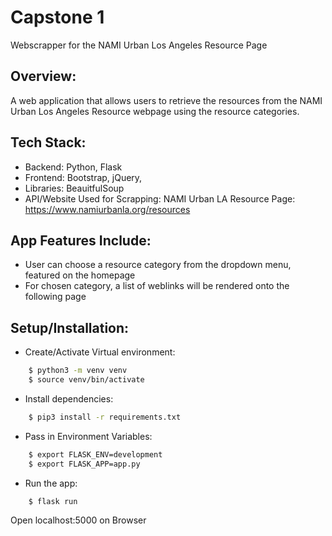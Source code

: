 # Capstone 1

Webscrapper for the NAMI Urban Los Angeles Resource Page

## Overview: 
A web application that allows users to retrieve the resources from the NAMI Urban Los Angeles Resource webpage using the resource categories. 

## Tech Stack:
- Backend: 
Python, Flask
- Frontend: 
Bootstrap, jQuery, 
- Libraries:
BeauitfulSoup
- API/Website Used for Scrapping: 
NAMI Urban LA Resource Page: https://www.namiurbanla.org/resources

## App Features Include:
- User can choose a resource category from the dropdown menu, featured on the homepage
- For chosen category, a list of weblinks will be rendered onto the following page

## Setup/Installation:
- Create/Activate Virtual environment:
```bash
    $ python3 -m venv venv
    $ source venv/bin/activate
```

- Install dependencies:
```bash
    $ pip3 install -r requirements.txt
```

- Pass in Environment Variables:
```bash
    $ export FLASK_ENV=development
    $ export FLASK_APP=app.py
```

- Run the app:
``` bash    
    $ flask run
```

Open localhost:5000 on Browser




